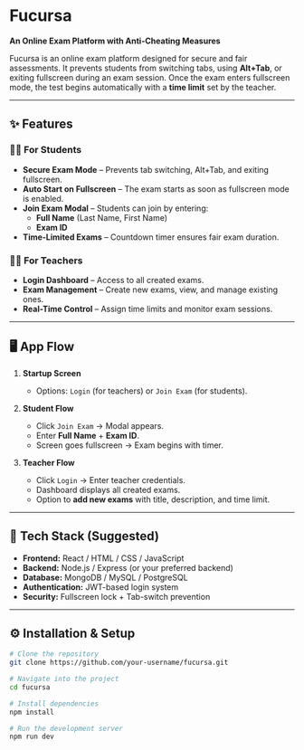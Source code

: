 # Fucursa  
**An Online Exam Platform with Anti-Cheating Measures**  

Fucursa is an online exam platform designed for secure and fair assessments. It prevents students from switching tabs, using **Alt+Tab**, or exiting fullscreen during an exam session. Once the exam enters fullscreen mode, the test begins automatically with a **time limit** set by the teacher.  

---

## ✨ Features  

### 👨‍🎓 For Students  
- **Secure Exam Mode** – Prevents tab switching, Alt+Tab, and exiting fullscreen.  
- **Auto Start on Fullscreen** – The exam starts as soon as fullscreen mode is enabled.  
- **Join Exam Modal** – Students can join by entering:  
  - **Full Name** (Last Name, First Name)  
  - **Exam ID**  
- **Time-Limited Exams** – Countdown timer ensures fair exam duration.  

### 👩‍🏫 For Teachers  
- **Login Dashboard** – Access to all created exams.  
- **Exam Management** – Create new exams, view, and manage existing ones.  
- **Real-Time Control** – Assign time limits and monitor exam sessions.  

---

## 🖥️ App Flow  

1. **Startup Screen**  
   - Options: `Login` (for teachers) or `Join Exam` (for students).  

2. **Student Flow**  
   - Click `Join Exam` → Modal appears.  
   - Enter **Full Name** + **Exam ID**.  
   - Screen goes fullscreen → Exam begins with timer.  

3. **Teacher Flow**  
   - Click `Login` → Enter teacher credentials.  
   - Dashboard displays all created exams.  
   - Option to **add new exams** with title, description, and time limit.  

---

## 🚀 Tech Stack (Suggested)  
- **Frontend:** React / HTML / CSS / JavaScript  
- **Backend:** Node.js / Express (or your preferred backend)  
- **Database:** MongoDB / MySQL / PostgreSQL  
- **Authentication:** JWT-based login system  
- **Security:** Fullscreen lock + Tab-switch prevention  

---

## ⚙️ Installation & Setup  

```bash
# Clone the repository
git clone https://github.com/your-username/fucursa.git

# Navigate into the project
cd fucursa

# Install dependencies
npm install

# Run the development server
npm run dev
